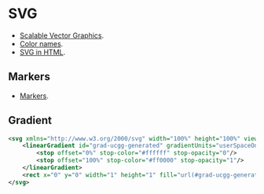 SVG
===

 * [Scalable Vector Graphics](https://www.w3.org/TR/2001/REC-SVG-20010904/).
 * [Color names](https://www.w3.org/TR/SVG/types.html#ColorKeywords).
 * [SVG in HTML](http://www.w3schools.com/svg/svg_inhtml.asp).

## Markers

 * [Markers](http://wphooper.com/svg/examples/markers.php).

## Gradient

```svg
<svg xmlns="http://www.w3.org/2000/svg" width="100%" height="100%" viewBox="0 0 1 1" preserveAspectRatio="none">
	<linearGradient id="grad-ucgg-generated" gradientUnits="userSpaceOnUse" x1="0%" y1="0%" x2="100%" y2="0%">
		<stop offset="0%" stop-color="#ffffff" stop-opacity="0"/>
		<stop offset="100%" stop-color="#ff0000" stop-opacity="1"/>
	</linearGradient>
	<rect x="0" y="0" width="1" height="1" fill="url(#grad-ucgg-generated)" />
</svg>
```

